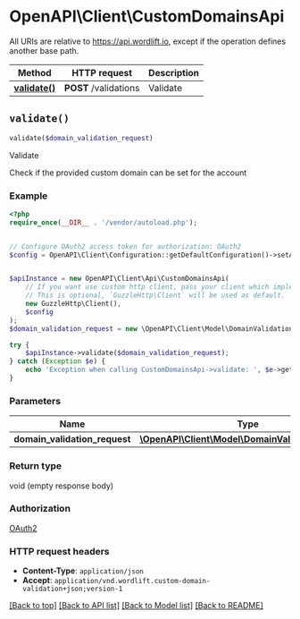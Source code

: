 # OpenAPI\Client\CustomDomainsApi

All URIs are relative to https://api.wordlift.io, except if the operation defines another base path.

| Method | HTTP request | Description |
| ------------- | ------------- | ------------- |
| [**validate()**](CustomDomainsApi.md#validate) | **POST** /validations | Validate |


## `validate()`

```php
validate($domain_validation_request)
```

Validate

Check if the provided custom domain can be set for the account

### Example

```php
<?php
require_once(__DIR__ . '/vendor/autoload.php');


// Configure OAuth2 access token for authorization: OAuth2
$config = OpenAPI\Client\Configuration::getDefaultConfiguration()->setAccessToken('YOUR_ACCESS_TOKEN');


$apiInstance = new OpenAPI\Client\Api\CustomDomainsApi(
    // If you want use custom http client, pass your client which implements `GuzzleHttp\ClientInterface`.
    // This is optional, `GuzzleHttp\Client` will be used as default.
    new GuzzleHttp\Client(),
    $config
);
$domain_validation_request = new \OpenAPI\Client\Model\DomainValidationRequest(); // \OpenAPI\Client\Model\DomainValidationRequest

try {
    $apiInstance->validate($domain_validation_request);
} catch (Exception $e) {
    echo 'Exception when calling CustomDomainsApi->validate: ', $e->getMessage(), PHP_EOL;
}
```

### Parameters

| Name | Type | Description  | Notes |
| ------------- | ------------- | ------------- | ------------- |
| **domain_validation_request** | [**\OpenAPI\Client\Model\DomainValidationRequest**](../Model/DomainValidationRequest.md)|  | |

### Return type

void (empty response body)

### Authorization

[OAuth2](../../README.md#OAuth2)

### HTTP request headers

- **Content-Type**: `application/json`
- **Accept**: `application/vnd.wordlift.custom-domain-validation+json;version-1`

[[Back to top]](#) [[Back to API list]](../../README.md#endpoints)
[[Back to Model list]](../../README.md#models)
[[Back to README]](../../README.md)
